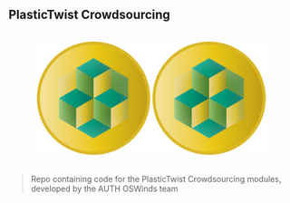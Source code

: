 ## PlasticTwist Crowdsourcing

<p align="center">
  <br>
    <img width="200" src="./res/ptwist_logo.png">
    <img width="200" src="./res/ptwist_logo.png">
  <br>
  <br>
</p>

> Repo containing code for the PlasticTwist Crowdsourcing modules, developed by the AUTH OSWinds team

